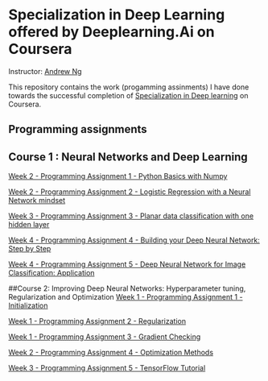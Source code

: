 # Specialization in Deep Learning offered by Deeplearning.Ai on Coursera

Instructor: [Andrew Ng](https://www.andrewng.org/)


This repository contains the work (progamming assinments) I have done towards the successful completion of [Specialization in Deep learning](https://www.coursera.org/programs/e0db448d-c560-4610-ac5e-c39eca30872b?collectionId=&currentTab=CATALOG&productId=W62RsyrdEeeFQQqyuQaohA&productType=s12n&showMiniModal=true) on Coursera.

## Programming assignments
## Course 1 : Neural Networks and Deep Learning
[Week 2 - Programming Assignment 1 - Python Basics with Numpy](https://www.coursera.org/learn/neural-networks-deep-learning/programming/isoAV/python-basics-with-numpy/lab?path=%2Fnotebooks%2Frelease%2FW2A1%2FPython_Basics_with_Numpy.ipynb)

[Week 2 - Programming Assignment 2 - Logistic Regression with a Neural Network mindset](https://nbviewer.org/gist/ShrutiMarathe3110/3c18c3f4d7b0a394f9e4a3a80876a3d0)

[Week 3 - Programming Assignment 3 - Planar data classification with one hidden layer](https://www.coursera.org/learn/neural-networks-deep-learning/programming/e6FsA/planar-data-classification-with-one-hidden-layer/lab?path=%2Fnotebooks%2Frelease%2FW3A1%2FPlanar_data_classification_with_one_hidden_layer.ipynb)

[Week 4 - Programming Assignment 4 - Building your Deep Neural Network: Step by Step](https://www.coursera.org/learn/neural-networks-deep-learning/programming/GY8CB/building-your-deep-neural-network-step-by-step/lab?path=%2Fnotebooks%2Frelease%2FW4A1%2FBuilding_your_Deep_Neural_Network_Step_by_Step.ipynb#)

[Week 4 - Programming Assignment 5 - Deep Neural Network for Image Classification: Application](https://www.coursera.org/learn/neural-networks-deep-learning/programming/Sfu8g/deep-neural-network-application/lab?path=%2Fnotebooks%2Frelease%2FW4A2%2FDeep%2520Neural%2520Network%2520-%2520Application.ipynb)


##Course 2: Improving Deep Neural Networks: Hyperparameter tuning, Regularization and Optimization
[Week 1 - Programming Assignment 1 - Initialization](https://www.coursera.org/learn/deep-neural-network/programming/QF47Q/initialization/lab?path=%2Fnotebooks%2Frelease%2FW1A1%2FInitialization.ipynb)

[Week 1 - Programming Assignment 2 - Regularization](https://www.coursera.org/learn/deep-neural-network/programming/FjL8C/regularization/lab?path=%2Fnotebooks%2Frelease%2FW1A2%2FRegularization.ipynb)

[Week 1 - Programming Assignment 3 - Gradient Checking](https://www.coursera.org/learn/deep-neural-network/programming/RS2w3/gradient-checking/lab?path=%2Fnotebooks%2Frelease%2FW1A3%2FGradient_Checking.ipynb)

[Week 2 - Programming Assignment 4 - Optimization Methods](https://www.coursera.org/learn/deep-neural-network/programming/390Oe/optimization-methods/lab?path=%2Fnotebooks%2Frelease%2FW2A1%2FOptimization_methods.ipynb)

[Week 3 - Programming Assignment 5 - TensorFlow Tutorial](https://www.coursera.org/learn/deep-neural-network/programming/fuJJY/tensorflow-introduction/lab?path=%2Fnotebooks%2Frelease%2FW3A1%2FTensorflow_introduction.ipynb)
